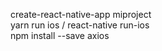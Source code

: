 create-react-native-app miproject  
yarn run ios  /  react-native run-ios  
npm install --save axios  

